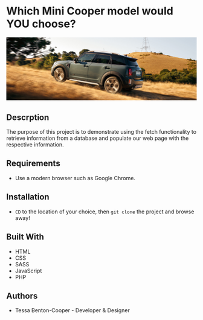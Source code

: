 # Which Mini Cooper model would YOU choose?

![alt](./images/readme.jpg)

## Descrption
The purpose of this project is to demonstrate using the fetch functionality to retrieve information from a database and populate our web page with the respective information.

## Requirements
* Use a modern browser such as Google Chrome.

## Installation
* `CD` to the location of your choice, then `git clone` the project and browse away!

## Built With
* HTML
* CSS
* SASS
* JavaScript
* PHP

## Authors
* Tessa Benton-Cooper - Developer & Designer


